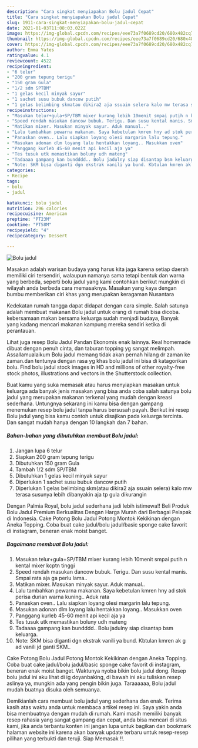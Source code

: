 ```yaml
---
description: "Cara singkat menyiapakan Bolu jadul Cepat"
title: "Cara singkat menyiapakan Bolu jadul Cepat"
slug: 1911-cara-singkat-menyiapakan-bolu-jadul-cepat
date: 2021-01-03T11:08:03.022Z
image: https://img-global.cpcdn.com/recipes/eee73a7f0689cd20/680x482cq70/bolu-jadul-foto-resep-utama.jpg
thumbnail: https://img-global.cpcdn.com/recipes/eee73a7f0689cd20/680x482cq70/bolu-jadul-foto-resep-utama.jpg
cover: https://img-global.cpcdn.com/recipes/eee73a7f0689cd20/680x482cq70/bolu-jadul-foto-resep-utama.jpg
author: Emma Yates
ratingvalue: 4.1
reviewcount: 4522
recipeingredient:
- "6 telur"
- "200 gram tepung terigu"
- "150 gram Gula"
- "1/2 sdm SPTBM"
- "1 gelas kecil minyak sayur"
- "1 sachet susu bubuk dancow putih"
- "1 gelas belimbing skmatau dikira2 aja ssuain selera kalo mw terasa susunya lebih dibanyakin aja tp gula dikurangin"
recipeinstructions:
- "Masukan telur+gula+SP/TBM mixer kurang lebih 10menit smpai putih n kental mixer kcptn tinggi"
- "Speed rendah masukan dancow bubuk. Terigu. Dan susu kental manis. Smpai rata aja ga perlu lama.."
- "Matikan mixer. Masukan minyak sayur. Aduk manual.."
- "Lalu tambahkan pewarna makanan. Saya kebetulan kmren hny ad stok perisa durian warna kuning.. Aduk rata"
- "Panaskan oven.. Lalu siapkan loyang olesi margarin lalu tepung."
- "Masukan adonan dlm loyang lalu hentakkan loyang.. Masukkan oven"
- "Panggang kurleb 45-60 menit api kecil aja ya"
- "Tes tusuk utk memastikan boluny udh mateng"
- "Tadaaaa gampang kan bundddd.. Bolu jadulny siap disantap bsm keluarga."
- "Note: SKM bisa diganti dgn ekstrak vanili ya bund. Kbtulan kmren ak g ad vanili jd ganti SKM.."
categories:
- Recipe
tags:
- bolu
- jadul

katakunci: bolu jadul 
nutrition: 296 calories
recipecuisine: American
preptime: "PT23M"
cooktime: "PT58M"
recipeyield: "4"
recipecategory: Dessert

---
```



![Bolu jadul](https://img-global.cpcdn.com/recipes/eee73a7f0689cd20/680x482cq70/bolu-jadul-foto-resep-utama.jpg)

Masakan adalah warisan budaya yang harus kita jaga karena setiap daerah memiliki ciri tersendiri, walaupun namanya sama tetapi bentuk dan warna yang berbeda, seperti bolu jadul yang kami contohkan berikut mungkin di wilayah anda berbeda cara memasaknya. Masakan yang kaya dengan bumbu memberikan ciri khas yang merupakan keragaman Nusantara

Kedekatan rumah tangga dapat didapat dengan cara simple. Salah satunya adalah membuat makanan Bolu jadul untuk orang di rumah bisa dicoba. kebersamaan makan bersama keluarga sudah menjadi budaya, Banyak yang kadang mencari makanan kampung mereka sendiri ketika di perantauan.

Lihat juga resep Bolu Jadul Pandan Ekonomis enak lainnya. Real homemade dibuat dengan penuh cinta, dan taburan topping yg sangat melimpah. Assallamualaikum Bolu jadul memang tidak akan pernah hilang dr zaman ke zaman.dan tentunya dengan rasa yg khas bolu jadul ini bisa di katagorikan bolu. Find bolu jadul stock images in HD and millions of other royalty-free stock photos, illustrations and vectors in the Shutterstock collection.

Buat kamu yang suka memasak atau harus menyiapkan masakan untuk keluarga ada banyak jenis masakan yang bisa anda coba salah satunya bolu jadul yang merupakan makanan terkenal yang mudah dengan kreasi sederhana. Untungnya sekarang ini kamu bisa dengan gampang menemukan resep bolu jadul tanpa harus bersusah payah.
Berikut ini resep Bolu jadul yang bisa kamu contoh untuk disajikan pada keluarga tercinta. Dan sangat mudah hanya dengan 10 langkah dan 7 bahan.


<!--inarticleads1-->

##### Bahan-bahan yang dibutuhkan membuat Bolu jadul:

1. Jangan lupa 6 telur
1. Siapkan 200 gram tepung terigu
1. Dibutuhkan 150 gram Gula
1. Tambah 1/2 sdm SP/TBM
1. Dibutuhkan 1 gelas kecil minyak sayur
1. Diperlukan 1 sachet susu bubuk dancow putih
1. Diperlukan 1 gelas belimbing skm(atau dikira2 aja ssuain selera) kalo mw terasa susunya lebih dibanyakin aja tp gula dikurangin


Dengan Palmia Royal, bolu jadul sederhana jadi lebih istimewa!! Beli Produk Bolu Jadul Premium Berkualitas Dengan Harga Murah dari Berbagai Pelapak di Indonesia. Cake Potong Bolu Jadul Potong Montok Kekikinan dengan Aneka Topping. Coba buat cake jadul/bolu jadul/basic sponge cake favorit di instagram, beneran enak moist banget. 

<!--inarticleads2-->

##### Bagaimana membuat  Bolu jadul:

1. Masukan telur+gula+SP/TBM mixer kurang lebih 10menit smpai putih n kental mixer kcptn tinggi
1. Speed rendah masukan dancow bubuk. Terigu. Dan susu kental manis. Smpai rata aja ga perlu lama..
1. Matikan mixer. Masukan minyak sayur. Aduk manual..
1. Lalu tambahkan pewarna makanan. Saya kebetulan kmren hny ad stok perisa durian warna kuning.. Aduk rata
1. Panaskan oven.. Lalu siapkan loyang olesi margarin lalu tepung.
1. Masukan adonan dlm loyang lalu hentakkan loyang.. Masukkan oven
1. Panggang kurleb 45-60 menit api kecil aja ya
1. Tes tusuk utk memastikan boluny udh mateng
1. Tadaaaa gampang kan bundddd.. Bolu jadulny siap disantap bsm keluarga.
1. Note: SKM bisa diganti dgn ekstrak vanili ya bund. Kbtulan kmren ak g ad vanili jd ganti SKM..


Cake Potong Bolu Jadul Potong Montok Kekikinan dengan Aneka Topping. Coba buat cake jadul/bolu jadul/basic sponge cake favorit di instagram, beneran enak moist banget. Waktunya nyoba bikin bolu jadul dong. Resep bolu jadul ini aku lihat di ig doyanbaking, di bawah ini aku tuliskan resep aslinya ya, mungkin ada yang pengin bikin juga. Taraaaaaa, Bolu jadul mudah buatnya disuka oleh semuanya. 

Demikianlah cara membuat bolu jadul yang sederhana dan enak. Terima kasih atas waktu anda untuk membaca artikel resep ini. Saya yakin anda bisa membuatnya dengan mudah di rumah. Kami masih memiliki banyak resep rahasia yang sangat gampang dan cepat, anda bisa mencari di situs kami, jika anda terbantu konten ini jangan lupa untuk bagikan dan bookmark halaman website ini karena akan banyak update terbaru untuk resep-resep pilihan yang terbukti dan teruji. Siap Memasak !!. 
